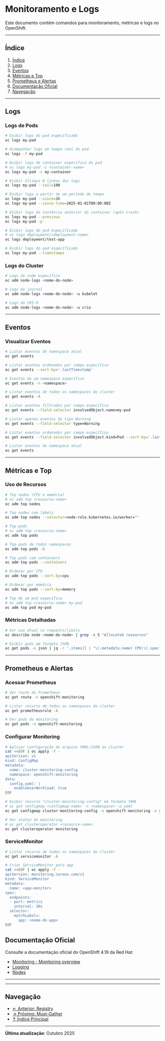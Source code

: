 # Monitoramento e Logs

Este documento contém comandos para monitoramento, métricas e logs no OpenShift.

---

## Índice

1. [Índice](#índice)
2. [Logs](#logs)
3. [Eventos](#eventos)
4. [Métricas e Top](#métricas-e-top)
5. [Prometheus e Alertas](#prometheus-e-alertas)
6. [Documentação Oficial](#documentação-oficial)
7. [Navegação](#navegação)
---

## Logs

### Logs de Pods
```bash
# Exibir logs do pod especificado
oc logs my-pod
```

```bash ignore-test
# Acompanhar logs em tempo real do pod
oc logs -f my-pod
```

```bash
# Exibir logs de container específico do pod
# oc logs my-pod -c <container-name>
oc logs my-pod -c my-container
```

```bash
# Exibir últimas N linhas dos logs
oc logs my-pod --tail=100
```

```bash
# Exibir logs a partir de um período de tempo
oc logs my-pod --since=1h
oc logs my-pod --since-time=2025-01-01T00:00:00Z
```

```bash ignore-test
# Exibir logs da instância anterior do container (após crash)
oc logs my-pod --previous
oc logs my-pod -p
```

```bash
# Exibir logs do pod especificado
# oc logs deployment/<deployment-name>
oc logs deployment/test-app
```

```bash
# Exibir logs do pod especificado
oc logs my-pod --timestamps
```

### Logs do Cluster
```bash ignore-test
# Logs de node específico
oc adm node-logs <nome-do-node>
```

```bash ignore-test
# Logs do journal
oc adm node-logs <nome-do-node> -u kubelet
```

```bash ignore-test
# Logs do CRI-O
oc adm node-logs <nome-do-node> -u crio
```

---

## Eventos

### Visualizar Eventos
```bash
# Listar eventos do namespace atual
oc get events
```

```bash
# Listar eventos ordenados por campo específico
oc get events --sort-by='.lastTimestamp'
```

```bash ignore-test
# Eventos de um namespace específico
oc get events -n <namespace>
```

```bash
# Listar eventos de todos os namespaces do cluster
oc get events -A
```

```bash
# Listar eventos filtrados por campo específico
oc get events --field-selector involvedObject.name=my-pod
```

```bash
# Listar apenas eventos do tipo Warning
oc get events --field-selector type=Warning
```

```bash
# Listar eventos ordenados por campo específico
oc get events --field-selector involvedObject.kind=Pod --sort-by='.lastTimestamp' | tail -20
```

```bash
# Listar eventos do namespace atual
oc get events
```

---

## Métricas e Top

### Uso de Recursos
```bash
# Top nodes (CPU e memória)
# oc adm top <resource-name>
oc adm top nodes
```

```bash ignore-test
# Top nodes com labels
oc adm top nodes --selector=node-role.kubernetes.io/worker=""
```

```bash ignore-test
# Top pods
# oc adm top <resource-name>
oc adm top pods
```

```bash ignore-test
# Top pods de todos namespaces
oc adm top pods -A
```

```bash ignore-test
# Top pods com containers
oc adm top pods --containers
```

```bash ignore-test
# Ordenar por CPU
oc adm top pods --sort-by=cpu
```

```bash ignore-test
# Ordenar por memória
oc adm top pods --sort-by=memory
```

```bash ignore-test
# Top de um pod específico
# oc adm top <resource-name> my-pod
oc adm top pod my-pod
```

### Métricas Detalhadas
```bash ignore-test
# Ver uso atual vs requests/limits
oc describe node <nome-do-node> | grep -A 5 "Allocated resources"
```

```bash ignore-test
# Exibir pods em formato JSON
oc get pods -o json | jq -r '.items[] | "\(.metadata.name) CPU:\(.spec.containers[0].resources.requests.cpu) MEM:\(.spec.containers[0].resources.requests.memory)"'
```

---

## Prometheus e Alertas

### Acessar Prometheus
```bash
# Ver route do Prometheus
oc get route -n openshift-monitoring
```

```bash
# Listar recurso de todos os namespaces do cluster
oc get prometheusrule -A
```

```bash
# Ver pods do monitoring
oc get pods -n openshift-monitoring
```

### Configurar Monitoring
```bash
# Aplicar configuração do arquivo YAML/JSON ao cluster
cat <<EOF | oc apply -f -
apiVersion: v1
kind: ConfigMap
metadata:
  name: cluster-monitoring-config
  namespace: openshift-monitoring
data:
  config.yaml: |
    enableUserWorkload: true
EOF
```

```bash ignore-test
# Exibir recurso "cluster-monitoring-config" em formato YAML
# oc get configmap <configmap-name> -n <namespace> -o yaml
oc get configmap cluster-monitoring-config -n openshift-monitoring -o yaml
```

```bash
# Ver status do monitoring
# oc get clusteroperator <resource-name>
oc get clusteroperator monitoring
```

### ServiceMonitor
```bash
# Listar recurso de todos os namespaces do cluster
oc get servicemonitor -A
```

```bash ignore-test
# Criar ServiceMonitor para app
cat <<EOF | oc apply -f -
apiVersion: monitoring.coreos.com/v1
kind: ServiceMonitor
metadata:
  name: <app-monitor>
spec:
  endpoints:
  - port: metrics
    interval: 30s
  selector:
    matchLabels:
      app: <nome-do-app>
EOF
```

## Documentação Oficial

Consulte a documentação oficial do OpenShift 4.19 da Red Hat:

- <a href="https://docs.redhat.com/en/documentation/openshift_container_platform/4.19/html/monitoring">Monitoring - Monitoring overview</a>
- <a href="https://docs.redhat.com/en/documentation/openshift_container_platform/4.19/html/logging">Logging</a>
- <a href="https://docs.redhat.com/en/documentation/openshift_container_platform/4.19/html/nodes">Nodes</a>
---

---

## Navegação

- [← Anterior: Registry](10-registry-imagens.md)
- [→ Próximo: Must-Gather](12-must-gather.md)
- [↑ Índice Principal](README.md)

---

**Última atualização**: Outubro 2025
